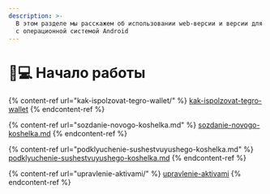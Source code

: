 ```yaml
---
description: >-
  В этом разделе мы расскажем об использовании web-версии и версии для устройств
  с операционной системой Android
---
```


# 👨💻 Начало работы

{% content-ref url="kak-ispolzovat-tegro-wallet/" %}
[kak-ispolzovat-tegro-wallet](kak-ispolzovat-tegro-wallet/)
{% endcontent-ref %}

{% content-ref url="sozdanie-novogo-koshelka.md" %}
[sozdanie-novogo-koshelka.md](sozdanie-novogo-koshelka.md)
{% endcontent-ref %}

{% content-ref url="podklyuchenie-sushestvuyushego-koshelka.md" %}
[podklyuchenie-sushestvuyushego-koshelka.md](podklyuchenie-sushestvuyushego-koshelka.md)
{% endcontent-ref %}

{% content-ref url="upravlenie-aktivami/" %}
[upravlenie-aktivami](upravlenie-aktivami/)
{% endcontent-ref %}
